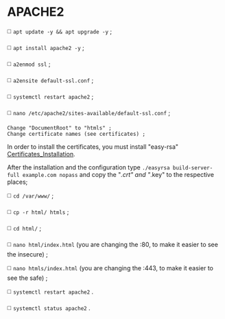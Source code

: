 # APACHE2
◻️ `apt update -y && apt upgrade -y` ;

◻️ `apt install apache2 -y` ;

◻️ `a2enmod ssl` ;

◻️ `a2ensite default-ssl.conf` ;

◻️ `systemctl restart apache2` ;

◻️ `nano /etc/apache2/sites-available/default-ssl.conf` ;
```
Change "DocumentRoot" to "htmls" ;
Change certificate names (see certificates) ;
```
In order to install the certificates, you must install "easy-rsa" [Certificates_Installation](https://github.com/JoseCarvalho1026/Certificates_Installation).

After the installation and the configuration type `./easyrsa build-server-full example.com nopass` and copy the "*.crt" and "*.key" to the respective places;

◻️ `cd /var/www/` ;

◻️ `cp -r html/ htmls` ;

◻️ `cd html/` ;

◻️ `nano html/index.html` (you are changing the :80, to make it easier to see the insecure) ;

◻️ `nano htmls/index.html` (you are changing the :443, to make it easier to see the safe) ;

◻️ `systemctl restart apache2` .

◻️ `systemctl status apache2` .
